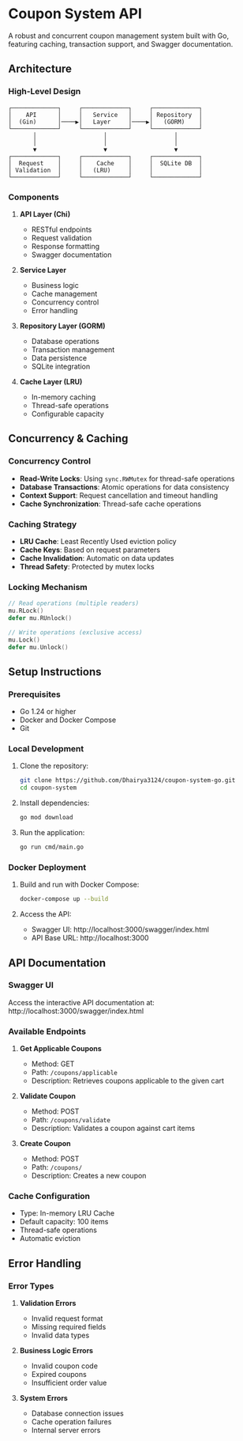 # Coupon System API

A robust and concurrent coupon management system built with Go, featuring caching, transaction support, and Swagger documentation.

## Architecture

### High-Level Design
```
┌─────────────┐     ┌─────────────┐     ┌─────────────┐
│    API      │     │   Service   │     │ Repository  │
│  (Gin)      │────▶│   Layer     │────▶│   (GORM)    │
└─────────────┘     └─────────────┘     └─────────────┘
       │                   │                   │
       │                   │                   │
       ▼                   ▼                   ▼
┌─────────────┐     ┌─────────────┐     ┌─────────────┐
│  Request    │     │    Cache    │     │  SQLite DB  │
│ Validation  │     │   (LRU)     │     │             │
└─────────────┘     └─────────────┘     └─────────────┘
```

### Components
1. **API Layer (Chi)**
   - RESTful endpoints
   - Request validation
   - Response formatting
   - Swagger documentation

2. **Service Layer**
   - Business logic
   - Cache management
   - Concurrency control
   - Error handling

3. **Repository Layer (GORM)**
   - Database operations
   - Transaction management
   - Data persistence
   - SQLite integration

4. **Cache Layer (LRU)**
   - In-memory caching
   - Thread-safe operations
   - Configurable capacity

## Concurrency & Caching

### Concurrency Control
- **Read-Write Locks**: Using `sync.RWMutex` for thread-safe operations
- **Database Transactions**: Atomic operations for data consistency
- **Context Support**: Request cancellation and timeout handling
- **Cache Synchronization**: Thread-safe cache operations

### Caching Strategy
- **LRU Cache**: Least Recently Used eviction policy
- **Cache Keys**: Based on request parameters
- **Cache Invalidation**: Automatic on data updates
- **Thread Safety**: Protected by mutex locks

### Locking Mechanism
```go
// Read operations (multiple readers)
mu.RLock()
defer mu.RUnlock()

// Write operations (exclusive access)
mu.Lock()
defer mu.Unlock()
```

## Setup Instructions

### Prerequisites
- Go 1.24 or higher
- Docker and Docker Compose
- Git

### Local Development
1. Clone the repository:
   ```bash
   git clone https://github.com/Dhairya3124/coupon-system-go.git
   cd coupon-system
   ```

2. Install dependencies:
   ```bash
   go mod download
   ```

3. Run the application:
   ```bash
   go run cmd/main.go
   ```

### Docker Deployment
1. Build and run with Docker Compose:
   ```bash
   docker-compose up --build
   ```

2. Access the API:
   - Swagger UI: http://localhost:3000/swagger/index.html
   - API Base URL: http://localhost:3000

## API Documentation

### Swagger UI
Access the interactive API documentation at:
http://localhost:3000/swagger/index.html

### Available Endpoints
1. **Get Applicable Coupons**
   - Method: GET
   - Path: `/coupons/applicable`
   - Description: Retrieves coupons applicable to the given cart

2. **Validate Coupon**
   - Method: POST
   - Path: `/coupons/validate`
   - Description: Validates a coupon against cart items

3. **Create Coupon**
   - Method: POST
   - Path: `/coupons/`
   - Description: Creates a new coupon


### Cache Configuration
- Type: In-memory LRU Cache
- Default capacity: 100 items
- Thread-safe operations
- Automatic eviction

## Error Handling

### Error Types
1. **Validation Errors**
   - Invalid request format
   - Missing required fields
   - Invalid data types

2. **Business Logic Errors**
   - Invalid coupon code
   - Expired coupons
   - Insufficient order value

3. **System Errors**
   - Database connection issues
   - Cache operation failures
   - Internal server errors
